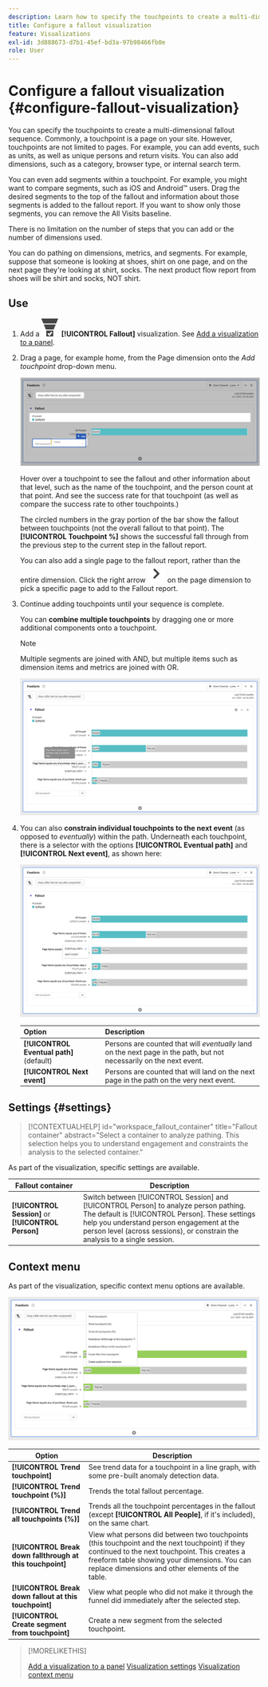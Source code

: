 ```yaml
---
description: Learn how to specify the touchpoints to create a multi-dimensional fallout sequence.
title: Configure a fallout visualization
feature: Visualizations
exl-id: 3d888673-d7b1-45ef-bd3a-97b98466fb0e
role: User
---
```

# Configure a fallout visualization {#configure-fallout-visualization}


You can specify the touchpoints to create a multi-dimensional fallout sequence. Commonly, a touchpoint is a page on your site. However, touchpoints are not limited to pages. For example, you can add events, such as units, as well as unique persons and return visits. You can also add dimensions, such as a category, browser type, or internal search term.

You can even add segments within a touchpoint. For example, you might want to compare segments, such as iOS and Android&trade; users. Drag the desired segments to the top of the fallout and information about those segments is added to the fallout report. If you want to show only those segments, you can remove the All Visits baseline.

There is no limitation on the number of steps that you can add or the number of dimensions used.

You can do pathing on dimensions, metrics, and segments. For example, suppose that someone is looking at shoes, shirt on one page, and on the next page they're looking at shirt, socks. The next product flow report from shoes will be shirt and socks, NOT shirt.

## Use

1. Add a ![ConversionFunnel](/help/assets/icons/ConversionFunnel.svg) **[!UICONTROL Fallout]** visualization. See [Add a visualization to a panel](../freeform-analysis-visualizations.md#add-visualizations-to-a-panel).
1. Drag a page, for example home, from the Page dimension onto the *Add touchpoint* drop-down menu.

   ![The home page from the Home page dimension dragged to the Add Touchpoint field.](assets/fallout-drag.png)

   Hover over a touchpoint to see the fallout and other information about that level, such as the name of the touchpoint, and the person count at that point. And see the success rate for that touchpoint (as well as compare the success rate to other touchpoints.)

   The circled numbers in the gray portion of the bar show the fallout between touchpoints (not the overall fallout to that point). The **[!UICONTROL Touchpoint %]** shows the successful fall through from the previous step to the current step in the fallout report.

   You can also add a single page to the fallout report, rather than the entire dimension. Click the right arrow ![ChevronRight](/help/assets/icons/ChevronRight.svg) on the page dimension to pick a specific page to add to the Fallout report.

1. Continue adding touchpoints until your sequence is complete.

   You can **combine multiple touchpoints** by dragging one or more additional components onto a touchpoint.

   >[!NOTE]
   >
   >Multiple segments are joined with AND, but multiple items such as dimension items and metrics are joined with OR.

   ![The Page:CamerRoll or Page: Camera touchpoints highlighted.](assets/fallout-or.png)

1. You can also **constrain individual touchpoints to the next event** (as opposed to *eventually*) within the path. Underneath each touchpoint, there is a selector with the options **[!UICONTROL Eventual path]** and **[!UICONTROL Next event]**, as shown here:

   ![The All Visits view showing the Eventual Path option highlighted. ](assets/fallout-nexthit.png)

   | Option | Description | 
   |---|---|
   | **[!UICONTROL Eventual path]** (default) | Persons are counted that will *eventually* land on the next page in the path, but not necessarily on the next event. |
   | **[!UICONTROL Next event]** | Persons are counted that will land on the next page in the path on the very next event. |


## Settings {#settings}

>[!CONTEXTUALHELP]
>id="workspace_fallout_container"
>title="Fallout container"
>abstract="Select a container to analyze pathing. This selection helps you to understand engagement and constraints the analysis to the selected container."

As part of the visualization, specific settings are available.

| Fallout container | Description |
|--- |--- |
| **[!UICONTROL Session]** or **[!UICONTROL Person]**|  Switch between [!UICONTROL Session] and [!UICONTROL Person] to analyze person pathing. The default is [!UICONTROL Person]. These settings help you understand person engagement at the person level (across sessions), or constrain the analysis to a single session. |


## Context menu

As part of the visualization, specific context menu options are available.

![Fallout options](assets/fallout-options.png)

| Option | Description |
|--- |--- |
|**[!UICONTROL Trend touchpoint]**|See trend data for a touchpoint in a line graph, with some pre-built anomaly detection data.|
|**[!UICONTROL Trend touchpoint (%)]**|Trends the total fallout percentage.|
|**[!UICONTROL Trend all touchpoints (%)]**|Trends all the touchpoint percentages in the fallout (except **[!UICONTROL All People]**, if it's included), on the same chart.|
|**[!UICONTROL Break down fallthrough at this touchpoint]**|View what persons did between two touchpoints (this touchpoint and the next touchpoint) if they continued to the next touchpoint. This creates a freeform table showing your dimensions. You can replace dimensions and other elements of the table.|
|**[!UICONTROL Break down fallout at this touchpoint]**|View what people who did not make it through the funnel did immediately after the selected step.|
|**[!UICONTROL Create segment from touchpoint]**|Create a new segment from the selected touchpoint.|

>[!MORELIKETHIS]
>
>[Add a visualization to a panel](/help/analysis-workspace/visualizations/freeform-analysis-visualizations.md#add-visualizations-to-a-panel)
>[Visualization settings](/help/analysis-workspace/visualizations/freeform-analysis-visualizations.md#settings)
>[Visualization context menu](/help/analysis-workspace/visualizations/freeform-analysis-visualizations.md#context-menu)
>

